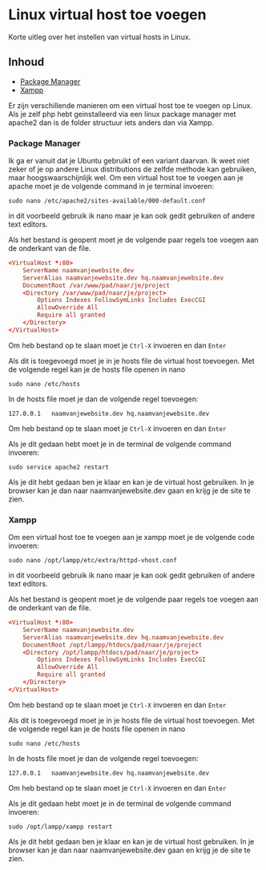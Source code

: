 # Linux virtual host toe voegen

Korte uitleg over het instellen van virtual hosts in Linux.

## Inhoud

- [Package Manager](#packagemanager)
- [Xampp](#xampp)

Er zijn verschillende manieren om een virtual host toe te voegen op Linux. Als je zelf php hebt geinstalleerd via een linux package manager met apache2 dan is de folder structuur iets anders dan via Xampp.

### Package Manager<a name="packagemanager"></a>

Ik ga er vanuit dat je Ubuntu gebruikt of een variant daarvan. Ik weet niet zeker of je op andere Linux distributions de zelfde methode kan gebruiken, maar hoogswaarschijnlijk wel.
Om een virtual host toe te voegen aan je apache moet je de volgende command in je terminal invoeren:

```shell
sudo nano /etc/apache2/sites-available/000-default.conf
```

in dit voorbeeld gebruik ik nano maar je kan ook gedit gebruiken of andere text editors.

Als het bestand is geopent moet je de volgende paar regels toe voegen aan de onderkant van de file.

```conf
<VirtualHost *:80>
    ServerName naamvanjewebsite.dev
    ServerAlias naamvanjewebsite.dev hq.naamvanjewebsite.dev
    DocumentRoot /var/www/pad/naar/je/project
    <Directory /var/www/pad/naar/je/project>
        Options Indexes FollowSymLinks Includes ExecCGI
        AllowOverride All
        Require all granted
    </Directory>
</VirtualHost>
```
Om heb bestand op te slaan moet je ```Ctrl-X``` invoeren en dan ```Enter```

Als dit is toegevoegd moet je in je hosts file de virtual host toevoegen. Met de volgende regel kan je de hosts file openen in nano

```shell
sudo nano /etc/hosts
```
In de hosts file moet je dan de volgende regel toevoegen:

```
127.0.0.1   naamvanjewebsite.dev hq.naamvanjewebsite.dev
```
Om heb bestand op te slaan moet je ```Ctrl-X``` invoeren en dan ```Enter```

Als je dit gedaan hebt moet je in de terminal de volgende command invoeren:

```
sudo service apache2 restart
```

Als je dit hebt gedaan ben je klaar en kan je de virtual host gebruiken.
In je browser kan je dan naar naamvanjewebsite.dev gaan en krijg je de site te zien.

### Xampp<a name="xampp"></a>

Om een virtual host toe te voegen aan je xampp moet je de volgende code invoeren:

```shell
sudo nano /opt/lampp/etc/extra/httpd-vhost.conf
```

in dit voorbeeld gebruik ik nano maar je kan ook gedit gebruiken of andere text editors.

Als het bestand is geopent moet je de volgende paar regels toe voegen aan de onderkant van de file.

```conf
<VirtualHost *:80>
    ServerName naamvanjewebsite.dev
    ServerAlias naamvanjewebsite.dev hq.naamvanjewebsite.dev
    DocumentRoot /opt/lampp/htdocs/pad/naar/je/project
    <Directory /opt/lampp/htdocs/pad/naar/je/project>
        Options Indexes FollowSymLinks Includes ExecCGI
        AllowOverride All
        Require all granted
    </Directory>
</VirtualHost>
```
Om heb bestand op te slaan moet je ```Ctrl-X``` invoeren en dan ```Enter```

Als dit is toegevoegd moet je in je hosts file de virtual host toevoegen. Met de volgende regel kan je de hosts file openen in nano

```shell
sudo nano /etc/hosts
```
In de hosts file moet je dan de volgende regel toevoegen:

```
127.0.0.1   naamvanjewebsite.dev hq.naamvanjewebsite.dev
```
Om heb bestand op te slaan moet je ```Ctrl-X``` invoeren en dan ```Enter```

Als je dit gedaan hebt moet je in de terminal de volgende command invoeren:

```
sudo /opt/lampp/xampp restart
```

Als je dit hebt gedaan ben je klaar en kan je de virtual host gebruiken.
In je browser kan je dan naar naamvanjewebsite.dev gaan en krijg je de site te zien.
